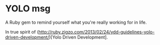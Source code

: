 # YOLO msg
A Ruby gem to remind yourself what you're really working for in life.

In true spirit of (http://ruby.zigzo.com/2013/02/24/ydd-guidelines-yolo-driven-development/)[Yolo Driven Development].